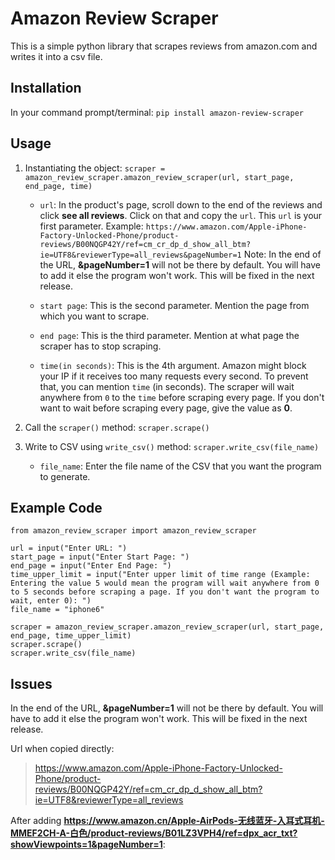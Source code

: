 # Amazon Review Scraper
This is a simple python library that scrapes reviews from amazon.com and writes it into a csv file.


## Installation
In your command prompt/terminal: ```pip install amazon-review-scraper```


## Usage
1. Instantiating the object: ```scraper = amazon_review_scraper.amazon_review_scraper(url, start_page, end_page, time)```

   * ```url```: In the product's page, scroll down to the end of the reviews and click **see all reviews**. Click on that and copy the ```url```. This ```url``` is your first parameter. 
   	Example: ```https://www.amazon.com/Apple-iPhone-Factory-Unlocked-Phone/product-reviews/B00NQGP42Y/ref=cm_cr_dp_d_show_all_btm?ie=UTF8&reviewerType=all_reviews&pageNumber=1```
   	Note: In the end of the URL, **&pageNumber=1** will not be there by default. You will have to add it else the program won't work. This will be fixed in the next release.

   * ```start page```: This is the second parameter. Mention the page from which you want to scrape.

   * ```end page```: This is the third parameter. Mention at what page the scraper has to stop scraping.

   * ```time(in seconds)```: This is the 4th argument. Amazon might block your IP if it receives too many requests every second. To prevent that, you can mention ```time``` (in seconds). The scraper will wait anywhere from ```0``` to the ```time``` before scraping every page. If you don't want to wait before scraping every page, give the value as **0**.


2. Call the ```scraper()``` method: ```scraper.scrape()```


3. Write to CSV using ```write_csv()``` method: ```scraper.write_csv(file_name)```

   * ```file_name```: Enter the file name of the CSV that you want the program to generate.


## Example Code

```
from amazon_review_scraper import amazon_review_scraper

url = input("Enter URL: ")
start_page = input("Enter Start Page: ")
end_page = input("Enter End Page: ")
time_upper_limit = input("Enter upper limit of time range (Example: Entering the value 5 would mean the program will wait anywhere from 0 to 5 seconds before scraping a page. If you don't want the program to wait, enter 0): ")
file_name = "iphone6"

scraper = amazon_review_scraper.amazon_review_scraper(url, start_page, end_page, time_upper_limit)
scraper.scrape()
scraper.write_csv(file_name)
```

## Issues

In the end of the URL, **&pageNumber=1** will not be there by default. You will have to add it else the program won't work. This will be fixed in the next release.

Url when copied directly: 
>https://www.amazon.com/Apple-iPhone-Factory-Unlocked-Phone/product-reviews/B00NQGP42Y/ref=cm_cr_dp_d_show_all_btm?ie=UTF8&reviewerType=all_reviews

After adding **https://www.amazon.cn/Apple-AirPods-无线蓝牙-入耳式耳机-MMEF2CH-A-白色/product-reviews/B01LZ3VPH4/ref=dpx_acr_txt?showViewpoints=1&pageNumber=1**:

